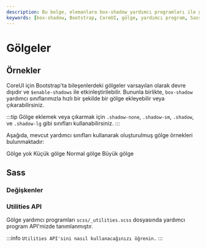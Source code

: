 ```yaml
---
description: Bu belge, elemanlara box-shadow yardımcı programları ile gölge ekleme ve çıkarma yöntemlerini açıklamaktadır.
keywords: [box-shadow, Bootstrap, CoreUI, gölge, yardımcı program, Sass, CSS]
---
```


# Gölgeler

## Örnekler

CoreUI için Bootstrap'ta bileşenlerdeki gölgeler varsayılan olarak devre dışıdır ve `$enable-shadows` ile etkinleştirilebilir. Bununla birlikte, `box-shadow` yardımcı sınıflarımızla hızlı bir şekilde bir gölge ekleyebilir veya çıkarabilirsiniz. 

:::tip
Gölge eklemek veya çıkarmak için `.shadow-none`, `.shadow-sm`, `.shadow`, ve `.shadow-lg` gibi sınıfları kullanabilirsiniz.
:::

Aşağıda, mevcut yardımcı sınıfları kullanarak oluşturulmuş gölge örnekleri bulunmaktadır:


Gölge yok
Küçük gölge
Normal gölge
Büyük gölge
## Sass

### Değişkenler

### Utilities API

Gölge yardımcı programları `scss/_utilities.scss` dosyasında yardımcı program API'mizde tanımlanmıştır. 

:::info
`Utilities API'sini nasıl kullanacağınızı öğrenin.`
:::

